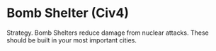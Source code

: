 # Bomb Shelter (Civ4)

Strategy.
Bomb Shelters reduce damage from nuclear attacks. These should be built in your most important cities.